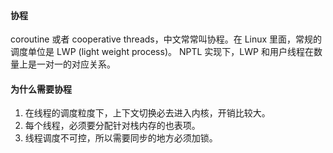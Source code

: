 #### 协程
coroutine 或者 cooperative threads，中文常常叫协程。在 Linux 里面，常规的调度单位是 LWP (light weight process)。
NPTL 实现下，LWP 和用户线程在数量上是一对一的对应关系。

#### 为什么需要协程
1. 在线程的调度粒度下，上下文切换必去进入内核，开销比较大。
2. 每个线程，必须要分配针对栈内存的也表项。
3. 线程调度不可控，所以需要同步的地方必须加锁。
